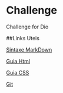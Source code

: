 # Challenge
Challenge for Dio

##Links Uteis

[Sintaxe MarkDown](https://www.markdownguide.org/basic-syntax/)

[Guia Html](https://www.w3schools.com/html/)

[Guia CSS](https://www.w3schools.com/css/css_intro.asp)

[Git](https://git-scm.com/downloads)